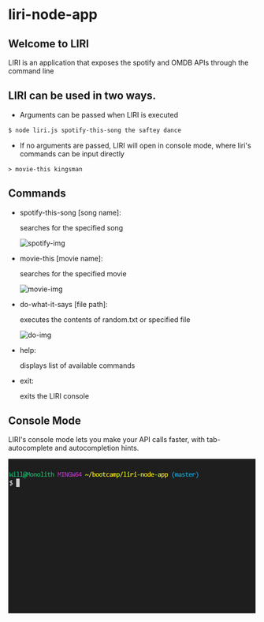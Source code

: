 # liri-node-app

## Welcome to LIRI

LIRI is an application that exposes the spotify and OMDB APIs through the command line

##  LIRI can be used in two ways.

* Arguments can be passed when LIRI is executed
```bash
$ node liri.js spotify-this-song the saftey dance
```

* If no arguments are passed, LIRI will open in console mode, where liri's commands can be input directly
```
> movie-this kingsman
```

## Commands

* spotify-this-song [song name]: 
    
    searches for the specified song

    [spotify-img]: ./screenshots/spotify-this-song.png
    ![spotify-img]

* movie-this [movie name]:

    searches for the specified movie

    [movie-img]: ./screenshots/movie-this.png
    ![movie-img]

* do-what-it-says [file path]:

    executes the contents of random.txt or specified file

    [do-img]: ./screenshots/do-what-it-says.png
    ![do-img]

* help:

    displays list of available commands

* exit:

    exits the LIRI console

## Console Mode

LIRI's console mode lets you make your API calls faster, with tab-autocomplete and autocompletion hints.

[demo]: ./screenshots/demo.gif
![demo]